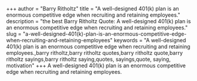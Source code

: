 +++
author = "Barry Ritholtz"
title = "A well-designed 401(k) plan is an enormous competitive edge when recruiting and retaining employees."
description = "the best Barry Ritholtz Quote: A well-designed 401(k) plan is an enormous competitive edge when recruiting and retaining employees."
slug = "a-well-designed-401(k)-plan-is-an-enormous-competitive-edge-when-recruiting-and-retaining-employees"
keywords = "A well-designed 401(k) plan is an enormous competitive edge when recruiting and retaining employees.,barry ritholtz,barry ritholtz quotes,barry ritholtz quote,barry ritholtz sayings,barry ritholtz saying,quotes, sayings,quote, saying, motivation"
+++
A well-designed 401(k) plan is an enormous competitive edge when recruiting and retaining employees.

